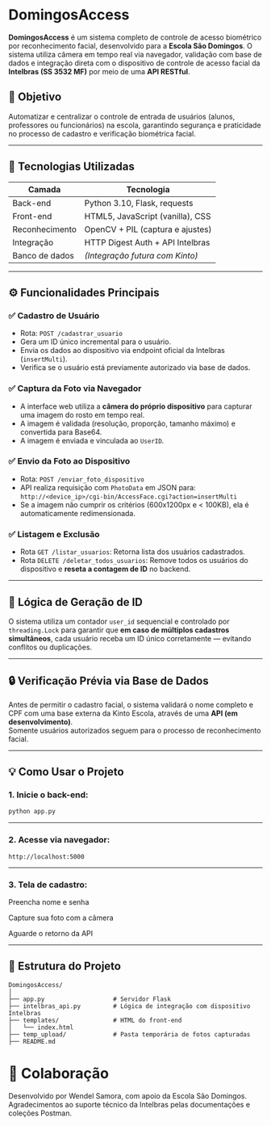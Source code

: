 # DomingosAccess

**DomingosAccess** é um sistema completo de controle de acesso biométrico por reconhecimento facial, desenvolvido para a **Escola São Domingos**. O sistema utiliza câmera em tempo real via navegador, validação com base de dados e integração direta com o dispositivo de controle de acesso facial da **Intelbras (SS 3532 MF)** por meio de uma **API RESTful**.

## 📌 Objetivo

Automatizar e centralizar o controle de entrada de usuários (alunos, professores ou funcionários) na escola, garantindo segurança e praticidade no processo de cadastro e verificação biométrica facial.

---

## 🔧 Tecnologias Utilizadas

| Camada         | Tecnologia                       |
|----------------|----------------------------------|
| Back-end       | Python 3.10, Flask, requests     |
| Front-end      | HTML5, JavaScript (vanilla), CSS |
| Reconhecimento | OpenCV + PIL (captura e ajustes) |
| Integração     | HTTP Digest Auth + API Intelbras |
| Banco de dados | *(Integração futura com Kinto)*  |

---

## ⚙️ Funcionalidades Principais

### ✅ Cadastro de Usuário
- Rota: `POST /cadastrar_usuario`
- Gera um ID único incremental para o usuário.
- Envia os dados ao dispositivo via endpoint oficial da Intelbras (`insertMulti`).
- Verifica se o usuário está previamente autorizado via base de dados.

### ✅ Captura da Foto via Navegador
- A interface web utiliza a **câmera do próprio dispositivo** para capturar uma imagem do rosto em tempo real.
- A imagem é validada (resolução, proporção, tamanho máximo) e convertida para Base64.
- A imagem é enviada e vinculada ao `UserID`.

### ✅ Envio da Foto ao Dispositivo
- Rota: `POST /enviar_foto_dispositivo`
- API realiza requisição com `PhotoData` em JSON para:  
  `http://<device_ip>/cgi-bin/AccessFace.cgi?action=insertMulti`
- Se a imagem não cumprir os critérios (600x1200px e < 100KB), ela é automaticamente redimensionada.

### ✅ Listagem e Exclusão
- Rota `GET /listar_usuarios`: Retorna lista dos usuários cadastrados.
- Rota `DELETE /deletar_todos_usuarios`: Remove todos os usuários do dispositivo e **reseta a contagem de ID** no backend.

---

## 🧠 Lógica de Geração de ID

O sistema utiliza um contador `user_id` sequencial e controlado por `threading.Lock` para garantir que **em caso de múltiplos cadastros simultâneos**, cada usuário receba um ID único corretamente — evitando conflitos ou duplicações.

---

## 🔒 Verificação Prévia via Base de Dados

Antes de permitir o cadastro facial, o sistema validará o nome completo e CPF com uma base externa da Kinto Escola, através de uma **API (em desenvolvimento)**.  
Somente usuários autorizados seguem para o processo de reconhecimento facial.

---

## 💡 Como Usar o Projeto

### 1. Inicie o back-end:
```bash
python app.py
````
---

### 2. Acesse via navegador:
```text
http://localhost:5000
````

---

### 3. Tela de cadastro:
Preencha nome e senha

Capture sua foto com a câmera

Aguarde o retorno da API

---

## 📁 Estrutura do Projeto
```
DomingosAccess/
│
├── app.py                   # Servidor Flask
├── intelbras_api.py         # Lógica de integração com dispositivo Intelbras
├── templates/               # HTML do front-end
│   └── index.html
├── temp_upload/             # Pasta temporária de fotos capturadas
├── README.md
```
# 🤝 Colaboração
Desenvolvido por Wendel Samora, com apoio da Escola São Domingos.
Agradecimentos ao suporte técnico da Intelbras pelas documentações e coleções Postman.


